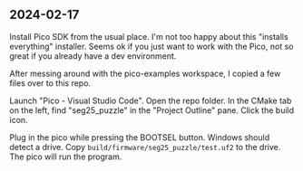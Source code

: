 ## 2024-02-17

Install Pico SDK from the usual place. I'm not too happy about this "installs everything" installer. Seems ok if you just want to work with the Pico, not so great if you already have a dev environment.

After messing around with the pico-examples workspace, I copied a few files over to this repo.

Launch "Pico - Visual Studio Code". Open the repo folder. In the CMake tab on the left, find "seg25_puzzle" in the "Project Outline" pane. Click the build icon.

Plug in the pico while pressing the BOOTSEL button. Windows should detect a drive. Copy `build/firmware/seg25_puzzle/test.uf2` to the drive. The pico will run the program.
